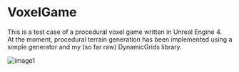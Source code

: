 # VoxelGame

This is a test case of a procedural voxel game written in Unreal Engine 4. <br />
At the moment, procedural terrain generation has been implemented using a simple generator and my (so far raw) DynamicGrids library.

![image1](https://user-images.githubusercontent.com/42304979/200196193-7b49542f-8cb6-4267-bce2-a1989963141d.png)
